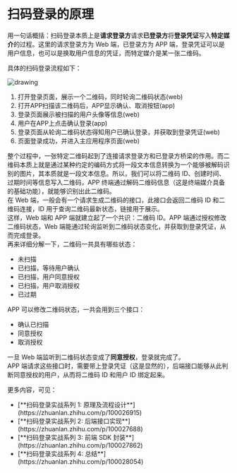# 扫码登录的原理

<LastUpdated/>


用一句话概括：扫码登录本质上是**请求登录方**请求**已登录方**将**登录凭证**写入**特定媒介**的过程。这里的请求登录方为 Web 端，已登录方为 APP 端，登录凭证可以是用户信息，也可以是换取用户信息的凭证，而特定媒介是某一张二维码。

具体的扫码登录流程如下：

<img src="~@imagesZhCn/concepts/Lark20210302-193542.png" alt="drawing"/>

1. 打开登录页面，展示一个二维码，同时轮询二维码状态\(web\)
2. 打开APP扫描该二维码后，APP显示确认、取消按钮\(app\)
3. 登录页面展示被扫描的用户头像等信息\(web\)
4. 用户在APP上点击确认登录\(app\)
5. 登录页面从轮询二维码状态得知用户已确认登录，并获取到登录凭证\(web\)
6. 页面登录成功，并进入主应用程序页面\(web\)

  
整个过程中，一张特定二维码起到了连接请求登录方和已登录方桥梁的作用。而二维码本质上就是通过某种约定的编码方式将一段文本信息转换为一个能够被解码识别的图片，其本质就是一段文本信息。所以，我们可以将二维码 ID、创建时间、过期时间等信息写入二维码，APP 终端通过解码二维码信息（这是终端媒介具备的基础功能），就能够识别出此二维码。  
在 Web 端，一般会有一个请求生成二维码的接口，此接口会返回二维码 ID 和二维码连接，ID 用于查询二维码最新状态，链接用于展示。  
这样，Web 端和 APP 端就建立起了一个共识：二维码 ID。APP 端通过授权修改二维码状态，Web 端能通过轮询监听到二维码状态变化，并获取到登录凭证，从而完成登录。  
再来详细分解一下，二维码一共具有哪些状态：

* 未扫描
* 已扫描，等待用户确认
* 已扫描，用户同意授权
* 已扫描，用户取消授权
* 已过期

  
APP 可以修改二维码状态，一共会用到三个接口：

* 确认已扫描
* 同意授权
* 取消授权

  
一旦  Web 端监听到二维码状态变成了**同意授权**，登录就完成了。  
 APP 端请求这些接口时，需要带上登录凭证（这是显然的），后端接口能够从此判断同意授权的用户，从而将二维码 ID 和用户 ID 绑定起来。

更多内容，可见：
<ul>
    <li>[**扫码登录实战系列 1: 原理及流程设计**](https://zhuanlan.zhihu.com/p/100026915)</li>
    <li>[**扫码登录实战系列 2: 后端接口实现**](https://zhuanlan.zhihu.com/p/100027688)</li>
    <li>[**扫码登录实战系列 3: 前端 SDK 封装**](https://zhuanlan.zhihu.com/p/100027862)</li>
    <li>[**扫码登录实战系列 4: 总结**](https://zhuanlan.zhihu.com/p/100028054)</li>
</ul>



